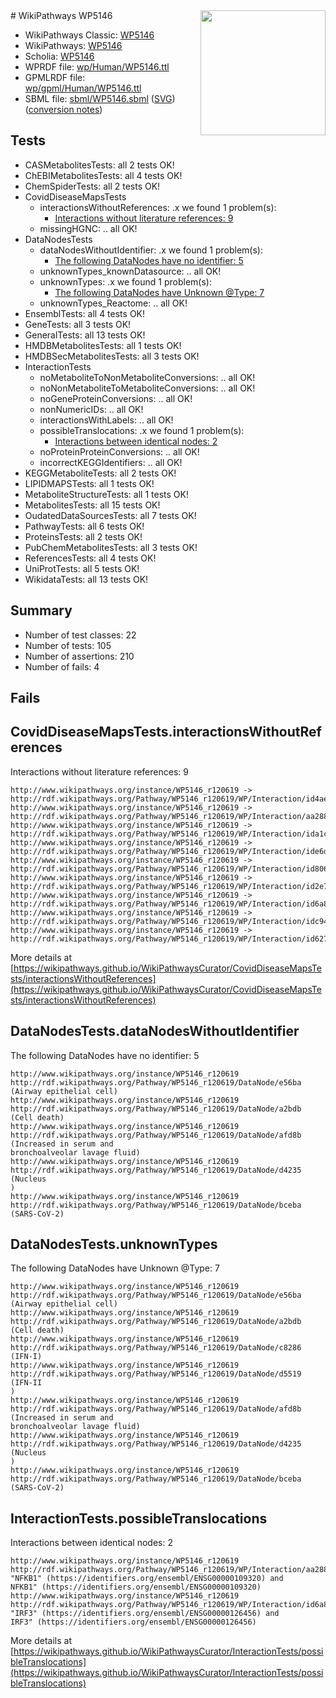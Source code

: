 <img style="float: right; width: 200px" src="../logo.png" />
# WikiPathways WP5146

* WikiPathways Classic: [WP5146](https://classic.wikipathways.org/instance/WP5146)
* WikiPathways: [WP5146](https://identifiers.org/wikipathways:WP5146)
* Scholia: [WP5146](https://scholia.toolforge.org/wikipathways/WP5146)
* WPRDF file: [wp/Human/WP5146.ttl](../wp/Human/WP5146.ttl)
* GPMLRDF file: [wp/gpml/Human/WP5146.ttl](../wp/gpml/Human/WP5146.ttl)
* SBML file: [sbml/WP5146.sbml](../sbml/WP5146.sbml) ([SVG](../sbml/WP5146.svg)) ([conversion notes](../sbml/WP5146.txt))

## Tests
* CASMetabolitesTests: all 2 tests OK!
* ChEBIMetabolitesTests: all 4 tests OK!
* ChemSpiderTests: all 2 tests OK!
* CovidDiseaseMapsTests
    * interactionsWithoutReferences: .x we found 1 problem(s):
        * [Interactions without literature references: 9](#2e295937)
    * missingHGNC: .. all OK!
* DataNodesTests
    * dataNodesWithoutIdentifier: .x we found 1 problem(s):
        * [The following DataNodes have no identifier: 5](#d2d32fa4)
    * unknownTypes_knownDatasource: .. all OK!
    * unknownTypes: .x we found 1 problem(s):
        * [The following DataNodes have Unknown @Type: 7](#839973e5)
    * unknownTypes_Reactome: .. all OK!
* EnsemblTests: all 4 tests OK!
* GeneTests: all 3 tests OK!
* GeneralTests: all 13 tests OK!
* HMDBMetabolitesTests: all 1 tests OK!
* HMDBSecMetabolitesTests: all 3 tests OK!
* InteractionTests
    * noMetaboliteToNonMetaboliteConversions: .. all OK!
    * noNonMetaboliteToMetaboliteConversions: .. all OK!
    * noGeneProteinConversions: .. all OK!
    * nonNumericIDs: .. all OK!
    * interactionsWithLabels: .. all OK!
    * possibleTranslocations: .x we found 1 problem(s):
        * [Interactions between identical nodes: 2](#1c118207)
    * noProteinProteinConversions: .. all OK!
    * incorrectKEGGIdentifiers: .. all OK!
* KEGGMetaboliteTests: all 2 tests OK!
* LIPIDMAPSTests: all 1 tests OK!
* MetaboliteStructureTests: all 1 tests OK!
* MetabolitesTests: all 15 tests OK!
* OudatedDataSourcesTests: all 7 tests OK!
* PathwayTests: all 6 tests OK!
* ProteinsTests: all 2 tests OK!
* PubChemMetabolitesTests: all 3 tests OK!
* ReferencesTests: all 4 tests OK!
* UniProtTests: all 5 tests OK!
* WikidataTests: all 13 tests OK!


## Summary

* Number of test classes: 22
* Number of tests: 105
* Number of assertions: 210
* Number of fails: 4

## Fails

<a name="2e295937" />

## CovidDiseaseMapsTests.interactionsWithoutReferences

Interactions without literature references: 9
```
http://www.wikipathways.org/instance/WP5146_r120619 -> http://rdf.wikipathways.org/Pathway/WP5146_r120619/WP/Interaction/id4ae4e6b1
http://www.wikipathways.org/instance/WP5146_r120619 -> http://rdf.wikipathways.org/Pathway/WP5146_r120619/WP/Interaction/aa288
http://www.wikipathways.org/instance/WP5146_r120619 -> http://rdf.wikipathways.org/Pathway/WP5146_r120619/WP/Interaction/ida1cc3b50
http://www.wikipathways.org/instance/WP5146_r120619 -> http://rdf.wikipathways.org/Pathway/WP5146_r120619/WP/Interaction/ide6dd58a3
http://www.wikipathways.org/instance/WP5146_r120619 -> http://rdf.wikipathways.org/Pathway/WP5146_r120619/WP/Interaction/id806760c3
http://www.wikipathways.org/instance/WP5146_r120619 -> http://rdf.wikipathways.org/Pathway/WP5146_r120619/WP/Interaction/id2e78a262
http://www.wikipathways.org/instance/WP5146_r120619 -> http://rdf.wikipathways.org/Pathway/WP5146_r120619/WP/Interaction/id6a8a8f45
http://www.wikipathways.org/instance/WP5146_r120619 -> http://rdf.wikipathways.org/Pathway/WP5146_r120619/WP/Interaction/idc940e03
http://www.wikipathways.org/instance/WP5146_r120619 -> http://rdf.wikipathways.org/Pathway/WP5146_r120619/WP/Interaction/id62707f69
```

More details at [https://wikipathways.github.io/WikiPathwaysCurator/CovidDiseaseMapsTests/interactionsWithoutReferences](https://wikipathways.github.io/WikiPathwaysCurator/CovidDiseaseMapsTests/interactionsWithoutReferences)

<a name="d2d32fa4" />

## DataNodesTests.dataNodesWithoutIdentifier

The following DataNodes have no identifier: 5
```
http://www.wikipathways.org/instance/WP5146_r120619 http://rdf.wikipathways.org/Pathway/WP5146_r120619/DataNode/e56ba (Airway epithelial cell)
http://www.wikipathways.org/instance/WP5146_r120619 http://rdf.wikipathways.org/Pathway/WP5146_r120619/DataNode/a2bdb (Cell death)
http://www.wikipathways.org/instance/WP5146_r120619 http://rdf.wikipathways.org/Pathway/WP5146_r120619/DataNode/afd8b (Increased in serum and
bronchoalveolar lavage fluid)
http://www.wikipathways.org/instance/WP5146_r120619 http://rdf.wikipathways.org/Pathway/WP5146_r120619/DataNode/d4235 (Nucleus
)
http://www.wikipathways.org/instance/WP5146_r120619 http://rdf.wikipathways.org/Pathway/WP5146_r120619/DataNode/bceba (SARS-CoV-2)
```

<a name="839973e5" />

## DataNodesTests.unknownTypes

The following DataNodes have Unknown @Type: 7
```
http://www.wikipathways.org/instance/WP5146_r120619 http://rdf.wikipathways.org/Pathway/WP5146_r120619/DataNode/e56ba (Airway epithelial cell)
http://www.wikipathways.org/instance/WP5146_r120619 http://rdf.wikipathways.org/Pathway/WP5146_r120619/DataNode/a2bdb (Cell death)
http://www.wikipathways.org/instance/WP5146_r120619 http://rdf.wikipathways.org/Pathway/WP5146_r120619/DataNode/c8286 (IFN-I)
http://www.wikipathways.org/instance/WP5146_r120619 http://rdf.wikipathways.org/Pathway/WP5146_r120619/DataNode/d5519 (IFN-II
)
http://www.wikipathways.org/instance/WP5146_r120619 http://rdf.wikipathways.org/Pathway/WP5146_r120619/DataNode/afd8b (Increased in serum and
bronchoalveolar lavage fluid)
http://www.wikipathways.org/instance/WP5146_r120619 http://rdf.wikipathways.org/Pathway/WP5146_r120619/DataNode/d4235 (Nucleus
)
http://www.wikipathways.org/instance/WP5146_r120619 http://rdf.wikipathways.org/Pathway/WP5146_r120619/DataNode/bceba (SARS-CoV-2)
```

<a name="1c118207" />

## InteractionTests.possibleTranslocations

Interactions between identical nodes: 2
```
http://www.wikipathways.org/instance/WP5146_r120619 http://rdf.wikipathways.org/Pathway/WP5146_r120619/WP/Interaction/aa288 "NFKB1" (https://identifiers.org/ensembl/ENSG00000109320) and 
NFKB1" (https://identifiers.org/ensembl/ENSG00000109320)
http://www.wikipathways.org/instance/WP5146_r120619 http://rdf.wikipathways.org/Pathway/WP5146_r120619/WP/Interaction/id6a8a8f45 "IRF3" (https://identifiers.org/ensembl/ENSG00000126456) and 
IRF3" (https://identifiers.org/ensembl/ENSG00000126456)
```

More details at [https://wikipathways.github.io/WikiPathwaysCurator/InteractionTests/possibleTranslocations](https://wikipathways.github.io/WikiPathwaysCurator/InteractionTests/possibleTranslocations)

